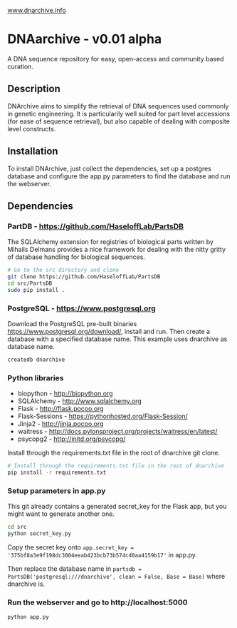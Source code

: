 www.dnarchive.info

# DNAarchive - v0.01 alpha

A DNA sequence repository for easy, open-access and community based curation.

## Description

DNArchive aims to simplify the retrieval of DNA sequences used commonly in genetic engineering. It is particularily well suited for part level accessions (for ease of sequence retrieval), but also capable of dealing with composite level constructs.

## Installation
To install DNArchive, just collect the dependencies, set up a postgres database and configure the app.py parameters to find the database and run the webserver.

## Dependencies

### PartDB - https://github.com/HaseloffLab/PartsDB
The SQLAlchemy extension for registries of biological parts written by Mihails Delmans provides a nice framework for dealing with the nitty gritty of database handling for biological sequences.

```bash
# Go to the src directory and clone
git clone https://github.com/HaseloffLab/PartsDB
cd src/PartsDB
sudo pip install .
```

### PostgreSQL - https://www.postgresql.org
Download the PostgreSQL pre-built binaries https://www.postgresql.org/download/, install and run. Then create a database with a specified database name. This example uses dnarchive as database name.
```bash
createdb dnarchive
```

### Python libraries
- biopython - http://biopython.org
- SQLAlchemy - http://www.sqlalchemy.org
- Flask - http://flask.pocoo.org
- Flask-Sessions - https://pythonhosted.org/Flask-Session/
- Jinja2 - http://jinja.pocoo.org
- waitress - http://docs.pylonsproject.org/projects/waitress/en/latest/
- psycopg2 - http://initd.org/psycopg/

Install through the requirements.txt file in the root of dnarchive git clone.

```bash
# Install through the requirements.txt file in the root of dnarchive
pip install -r requirements.txt
```

### Setup parameters in app.py
This git already contains a generated secret_key for the Flask app, but you might want to generate another one.
```bash
cd src
python secret_key.py
```
Copy the secret key onto `app.secret_key = '375bf8a3e9f198dc3004eeab423bcb73b574cd0aa4159b17'` in app.py.

Then replace the database name in `partsdb = PartsDB('postgresql:///dnarchive', clean = False, Base = Base)` where dnarchive is.

### Run the webserver and go to http://localhost:5000
```bash
python app.py
```
